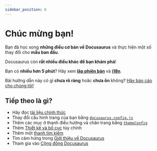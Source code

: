 ```yaml
---
sidebar_position: 6
---
```


# Chúc mừng bạn!

Bạn đã học xong <strong x-d="1">những điều cơ bản về Docusaurus</strong> và thực hiện một số thay đổi cho **mẫu ban đầu**.

Docusaurus còn **rất nhiều điều khác để bạn khám phá**!

Bạn có **nhiều hơn 5 phút**? Hãy xem **[lập phiên bản](../tutorial-extras/manage-docs-versions.md)** và **[i18n](../tutorial-extras/translate-your-site.md)**.

Bài hướng dẫn này có gì **chưa rõ ràng** hoăc **chưa ổn** không? [Hãy báo cáo cho chúng tôi!](https://github.com/facebook/docusaurus/discussions/4610)

## Tiếp theo là gì?

- Hãy đọc [tài liệu chính thức](https://docusaurus.io/)
- Thay đổi cấu hình trang của bạn bằng [`docusaurus.config.js`](https://docusaurus.io/docs/api/docusaurus-config)
- Thêm các mục ở thanh điều hướng và chân trang bằng [`themeConfig`](https://docusaurus.io/docs/api/themes/configuration)
- Thêm [Thiết kế và bố cục](https://docusaurus.io/docs/styling-layout) tùy chỉnh
- Thêm một [thanh tìm kiếm](https://docusaurus.io/docs/search)
- Tìm cảm hứng trong [Giới thiệu về Docusaurus](https://docusaurus.io/showcase)
- Tham gia vào [Cộng đồng Docusaurus](https://docusaurus.io/community/support)
